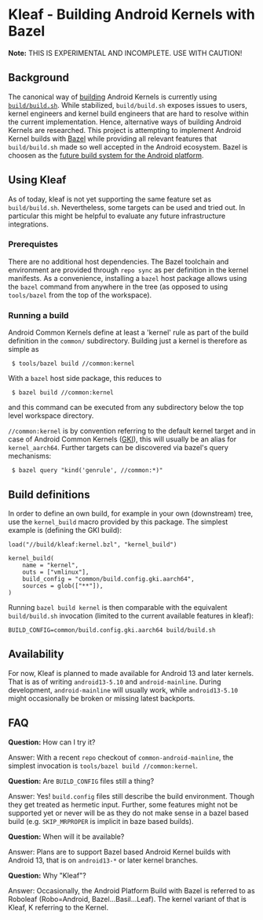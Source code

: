 # Kleaf - Building Android Kernels with Bazel

**Note:** THIS IS EXPERIMENTAL AND INCOMPLETE. USE WITH CAUTION!

## Background

The canonical way of
[building](https://source.android.com/setup/build/building-kernels) Android
Kernels is currently using
[`build/build.sh`](https://android.googlesource.com/kernel/build/+/refs/heads/master/build.sh).
While stabilized, `build/build.sh` exposes issues to users, kernel engineers and
kernel build engineers that are hard to resolve within the current
implementation. Hence, alternative ways of building Android Kernels are
researched. This project is attempting to implement Android Kernel builds with
[Bazel](https://bazel.build/) while providing all relevant features that
`build/build.sh` made so well accepted in the Android ecosystem. Bazel is
choosen as the
[future build system for the Android platform](https://opensource.googleblog.com/2020/11/welcome-android-open-source-project.html).

## Using Kleaf

As of today, kleaf is not yet supporting the same feature set as
`build/build.sh`. Nevertheless, some targets can be used and tried out. In
particular this might be helpful to evaluate any future infrastructure
integrations.

### Prerequistes

There are no additional host dependencies. The Bazel toolchain and environment
are provided through `repo sync` as per definition in the kernel manifests. As a
convenience, installing a `bazel` host package allows using the `bazel` command
from anywhere in the tree (as opposed to using `tools/bazel` from the top of the
workspace).

### Running a build

Android Common Kernels define at least a 'kernel' rule as part of the build
definition in the `common/` subdirectory. Building just a kernel is therefore as
simple as

```
 $ tools/bazel build //common:kernel
```

With a `bazel` host side package, this reduces to

```
 $ bazel build //common:kernel
```

and this command can be executed from any subdirectory below the top level
workspace directory.

`//common:kernel` is by convention referring to the default kernel target and in
case of Android Common Kernels
([GKI](https://preview.source.android.com/devices/architecture/kernel/generic-kernel-image)),
this will usually be an alias for `kernel_aarch64`. Further targets can be
discovered via bazel's query mechanisms:

```
 $ bazel query "kind('genrule', //common:*)"
```

## Build definitions

In order to define an own build, for example in your own (downstream) tree, use
the `kernel_build` macro provided by this package. The simplest example is
(defining the GKI build):

```
load("//build/kleaf:kernel.bzl", "kernel_build")

kernel_build(
    name = "kernel",
    outs = ["vmlinux"],
    build_config = "common/build.config.gki.aarch64",
    sources = glob(["**"]),
)
```

Running `bazel build kernel` is then comparable with the equivalent
`build/build.sh` invocation (limited to the current available features in
kleaf):

```
BUILD_CONFIG=common/build.config.gki.aarch64 build/build.sh
```

## Availability

For now, Kleaf is planned to made available for Android 13 and later kernels.
That is as of writing `android13-5.10` and `android-mainline`. During
development, `android-mainline` will usually work, while `android13-5.10` might
occasionally be broken or missing latest backports.

## FAQ

**Question:** How can I try it?

Answer: With a recent `repo` checkout of `common-android-mainline`, the simplest
invocation is `tools/bazel build //common:kernel`.

**Question:** Are `BUILD_CONFIG` files still a thing?

Answer: Yes! `build.config` files still describe the build environment. Though
they get treated as hermetic input. Further, some features might not be
supported yet or never will be as they do not make sense in a bazel based build
(e.g. `SKIP_MRPROPER` is implicit in baze based builds).

**Question:** When will it be available?

Answer: Plans are to support Bazel based Android Kernel builds with Android 13,
that is on `android13-*` or later kernel branches.

**Question:** Why "Kleaf"?

Answer: Occasionally, the Android Platform Build with Bazel is referred to as
Roboleaf (Robo=Android, Bazel...Basil...Leaf). The kernel variant of that is
Kleaf, K referring to the Kernel.
